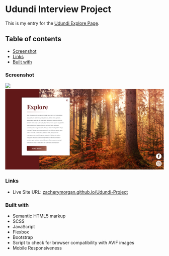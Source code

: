 # Udundi Interview Project

This is my entry for the  [Udundi Explore Page](https://zacherymorgan.github.io/Udundi-Project/).

## Table of contents
- [Screenshot](#screenshot)
- [Links](#links)
- [Built with](#built-with)

### Screenshot

![](./assets/Screenshot_3.png)
![](./assets/Screenshot_4.png)

### Links

- Live Site URL: [zacherymorgan.github.io/Udundi-Project](https://zacherymorgan.github.io/Udundi-Project/)

### Built with

- Semantic HTML5 markup
- SCSS
- JavaScript
- Flexbox
- Bootstrap
- Script to check for browser compatibility with AVIF images
- Mobile Responsiveness

